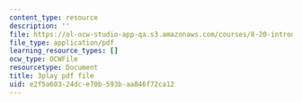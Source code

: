 ```yaml
---
content_type: resource
description: ''
file: https://ol-ocw-studio-app-qa.s3.amazonaws.com/courses/8-20-introduction-to-special-relativity-january-iap-2021/e2f5a60324dce70b593baa846f72ca12_rlC8mLGvong.pdf
file_type: application/pdf
learning_resource_types: []
ocw_type: OCWFile
resourcetype: Document
title: 3play pdf file
uid: e2f5a603-24dc-e70b-593b-aa846f72ca12
---
```

